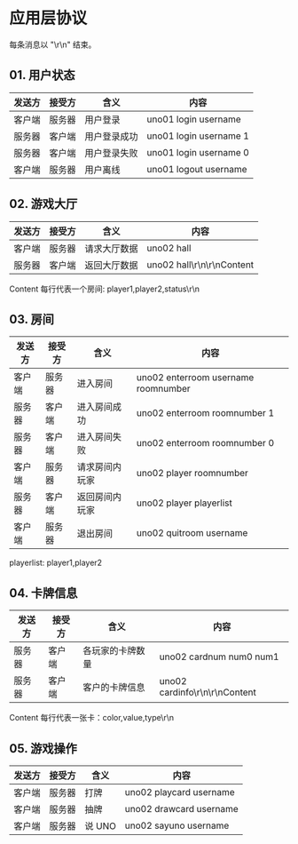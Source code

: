 # 应用层协议

每条消息以 "\r\n" 结束。

## 01. 用户状态

|发送方|接受方|含义|内容|
|---|---|---|---|
|客户端|服务器|用户登录   |uno01 login username|
|服务器|客户端|用户登录成功|uno01 login username 1|
|服务器|客户端|用户登录失败|uno01 login username 0|
|客户端|服务器|用户离线   |uno01 logout username|

## 02. 游戏大厅
|发送方|接受方|含义|内容|
|---|---|---|---|
|客户端|服务器|请求大厅数据|uno02 hall|
|服务器|客户端|返回大厅数据|uno02 hall\r\n\r\nContent|

Content 每行代表一个房间: player1,player2,status\r\n

## 03. 房间

|发送方|接受方|含义|内容|
|---|---|---|---|
|客户端|服务器|进入房间|uno02 enterroom username roomnumber|
|服务器|客户端|进入房间成功|uno02 enterroom roomnumber 1|
|服务器|客户端|进入房间失败|uno02 enterroom roomnumber 0|
|客户端|服务器|请求房间内玩家|uno02 player roomnumber|
|服务器|客户端|返回房间内玩家|uno02 player playerlist|
|客户端|服务器|退出房间|uno02 quitroom username|

playerlist: player1,player2

## 04. 卡牌信息

|发送方|接受方|含义|内容|
|---|---|---|---|
|服务器|客户端|各玩家的卡牌数量|uno02 cardnum num0 num1|
|服务器|客户端|客户的卡牌信息|uno02 cardinfo\r\n\r\nContent|

Content 每行代表一张卡：color,value,type\r\n

## 05. 游戏操作

|发送方|接受方|含义|内容|
|---|---|---|---|
|客户端|服务器|打牌|uno02 playcard username|
|客户端|服务器|抽牌|uno02 drawcard username|
|客户端|服务器|说 UNO|uno02 sayuno username|